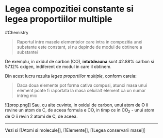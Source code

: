 # Legea compozitiei constante si legea proportiilor multiple
#Chemistry 

> Raportul intre masele elementelor care intra in compozitia unei substante este constant, si nu depinde de modul de obtinere a substantei

De exemplu, in oxidul de carbon (CO), **intotdeauna** sunt 42.88% carbon si 57.12% oxigen, indiferent de modul in care il obtinem.

Din acest lucru rezulta *legea proportiilor multiple*, conform careia:

> Daca doua elemente pot forma cativa compusi, atunci masa unui element poate fi raportata la masa celuilalt element ca un numar intreg mic

![[prop.png]]
Sau, cu alte cuvinte, in oxidul de carbon, unui atom de O ii revine un atom de C, de aceea formula e CO, in timp ce in CO<sub>2</sub> - unui atom de O ii revin 2 atomi de C, de aceea.  


---
Vezi si [[Atomi si molecule]], [[Elemente]], [[Legea conservarii masei]]